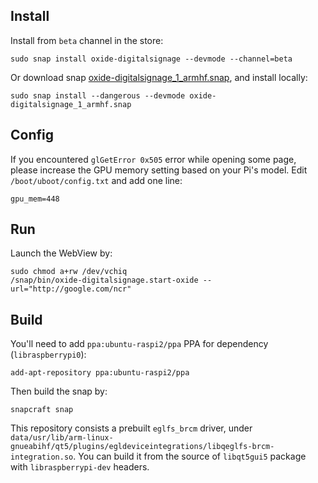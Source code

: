 ## Install 

Install from `beta` channel in the store: 

    sudo snap install oxide-digitalsignage --devmode --channel=beta

Or download snap [oxide-digitalsignage_1_armhf.snap](https://github.com/penk/oxide-eglfs-snap/releases/download/beta/oxide-digitalsignage_1_armhf.snap), and install locally:

    sudo snap install --dangerous --devmode oxide-digitalsignage_1_armhf.snap 

## Config 

If you encountered `glGetError 0x505` error while opening some page, please increase the GPU memory setting based on your Pi's model. 
Edit `/boot/uboot/config.txt` and add one line: 

    gpu_mem=448 

## Run

Launch the WebView by:

    sudo chmod a+rw /dev/vchiq
    /snap/bin/oxide-digitalsignage.start-oxide --url="http://google.com/ncr"

## Build 

You'll need to add `ppa:ubuntu-raspi2/ppa` PPA for dependency (`libraspberrypi0`): 

    add-apt-repository ppa:ubuntu-raspi2/ppa

Then build the snap by: 

    snapcraft snap 

This repository consists a prebuilt `eglfs_brcm` driver, under `data/usr/lib/arm-linux-gnueabihf/qt5/plugins/egldeviceintegrations/libqeglfs-brcm-integration.so`. 
You can build it from the source of `libqt5gui5` package with `libraspberrypi-dev` headers. 
